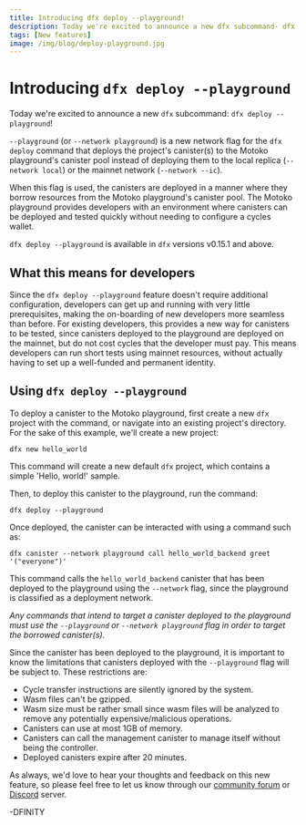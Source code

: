 ```yaml
---
title: Introducing dfx deploy --playground!
description: Today we're excited to announce a new dfx subcommand- dfx deploy --playground!
tags: [New features]
image: /img/blog/deploy-playground.jpg
---
```


# Introducing `dfx deploy --playground`

Today we're excited to announce a new `dfx` subcommand: `dfx deploy --playground`!

`--playground` (or `--network playground`) is a new network flag for the `dfx deploy` command that deploys the project's canister(s) to the Motoko playground's canister pool instead of deploying them to the local replica (`--network local`) or the mainnet network (`--network --ic`). 

When this flag is used, the canisters are deployed in a manner where they borrow resources from the Motoko playground's canister pool. The Motoko playground provides developers with an environment where canisters can be deployed and tested quickly without needing to configure a cycles wallet. 

`dfx deploy --playground` is available in `dfx` versions v0.15.1 and above.

## What this means for developers

Since the `dfx deploy --playground` feature doesn't require additional configuration, developers can get up and running with very little prerequisites, making the on-boarding of new developers more seamless than before. For existing developers, this provides a new way for canisters to be tested, since canisters deployed to the playground are deployed on the mainnet, but do not cost cycles that the developer must pay. This means developers can run short tests using mainnet resources, without actually having to set up a well-funded and permanent identity. 

## Using `dfx deploy --playground`

To deploy a canister to the Motoko playground, first create a new `dfx` project with the command, or navigate into an existing project's directory. For the sake of this example, we'll create a new project:

```
dfx new hello_world
```

This command will create a new default `dfx` project, which contains a simple 'Hello, world!' sample.

Then, to deploy this canister to the playground, run the command:

```
dfx deploy --playground
```

Once deployed, the canister can be interacted with using a command such as:

```
dfx canister --network playground call hello_world_backend greet '("everyone")'
```

This command calls the `hello_world_backend` canister that has been deployed to the playground using the `--network` flag, since the playground is classified as a deployment network. 

*Any commands that intend to target a canister deployed to the playground must use the `--playground` or `--network playground` flag in order to target the borrowed canister(s).*

Since the canister has been deployed to the playground, it is important to know the limitations that canisters deployed with the `--playground` flag will be subject to. These restrictions are:

- Cycle transfer instructions are silently ignored by the system.
- Wasm files can't be gzipped.
- Wasm size must be rather small since wasm files will be analyzed to remove any potentially expensive/malicious operations.
- Canisters can use at most 1GB of memory.
- Canisters can call the management canister to manage itself without being the controller.
- Deployed canisters expire after 20 minutes.

As always, we'd love to hear your thoughts and feedback on this new feature, so please feel free to let us know through our [community forum](https://forum.dfinity.org/) or [Discord](https://discord.gg/jnjVVQaE2C) server. 

-DFINITY
